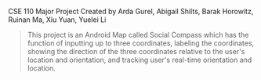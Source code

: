 CSE 110 Major Project Created by Arda Gurel, Abigail Shilts, Barak Horowitz, Ruinan Ma, Xiu Yuan, Yuelei Li 

>This project is an Android Map called Social Compass which has the function of inputting up to three coordinates, labeling the coordinates, showing the direction of the three coordinates relative to the user's location and orientation, and tracking user's real-time orientation and location.
